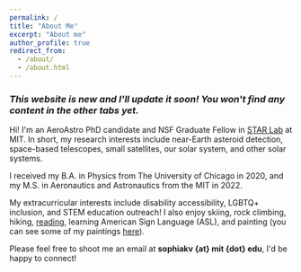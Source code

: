 ```yaml
---
permalink: /
title: "About Me"
excerpt: "About me"
author_profile: true
redirect_from: 
  - /about/
  - /about.html
---
```


### *This website is new and I'll update it soon! You won't find any content in the other tabs yet.*

Hi! I'm an AeroAstro PhD candidate and NSF Graduate Fellow in [STAR Lab](https://starlab.mit.edu/) at MIT. In short, my research interests include near-Earth asteroid detection, space-based telescopes, small satellites, our solar system, and other solar systems.

I received my B.A. in Physics from The University of Chicago in 2020, and my M.S. in Aeronautics and Astronautics from the MIT in 2022.

My extracurricular interests include disability accessibility, LGBTQ+ inclusion, and STEM education outreach! I also enjoy skiing, rock climbing, hiking, [reading](https://www.goodreads.com/user/show/186768911-sophia-vlahakis), learning American Sign Language (ASL), and painting (you can see some of my paintings [here](https://www.instagram.com/soph_paints_stuff?utm_source=ig_web_button_share_sheet&igsh=MWd4M3U5aDRzZWJ4NA==)).

Please feel free to shoot me an email at **sophiakv {at} mit {dot} edu**, I'd be happy to connect!


